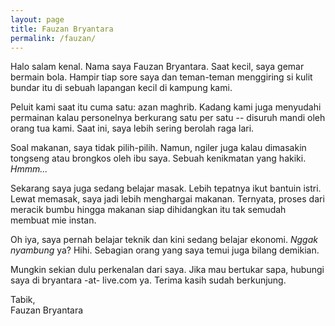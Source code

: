 ```yaml
---
layout: page
title: Fauzan Bryantara
permalink: /fauzan/
---
```


Halo salam kenal. Nama saya Fauzan Bryantara. Saat kecil, saya gemar bermain bola. Hampir tiap sore saya dan teman-teman menggiring si kulit bundar itu di sebuah lapangan kecil di kampung kami. 

Peluit kami saat itu cuma satu: azan maghrib. Kadang kami juga menyudahi permainan kalau personelnya berkurang satu per satu -- disuruh mandi oleh orang tua kami. Saat ini, saya lebih sering berolah raga lari.

Soal makanan, saya tidak pilih-pilih. Namun, ngiler juga kalau dimasakin tongseng atau brongkos oleh ibu saya. Sebuah kenikmatan yang hakiki. _Hmmm..._

Sekarang saya juga sedang belajar masak. Lebih tepatnya ikut bantuin istri. Lewat memasak, saya jadi lebih menghargai makanan. Ternyata, proses dari meracik bumbu hingga makanan siap dihidangkan itu tak semudah membuat mie instan.

Oh iya, saya pernah belajar teknik dan kini sedang belajar ekonomi. _Nggak nyambung_ ya? Hihi. Sebagian orang yang saya temui juga bilang demikian.

Mungkin sekian dulu perkenalan dari saya. Jika mau bertukar sapa, hubungi saya di bryantara -at- live.com ya. Terima kasih sudah berkunjung.

Tabik,  <br/>Fauzan Bryantara
